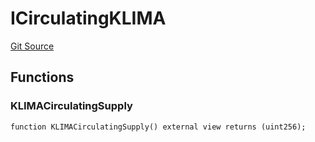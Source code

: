 # ICirculatingKLIMA
[Git Source](https://github.com/KlimaDAO/klimadao-solidity/blob/29fd912e7e35bfd36ad9c6e57c2a312d3aed3640/src/protocol/pKLIMA/ExercisepKLIMA.sol)


## Functions
### KLIMACirculatingSupply


```solidity
function KLIMACirculatingSupply() external view returns (uint256);
```


